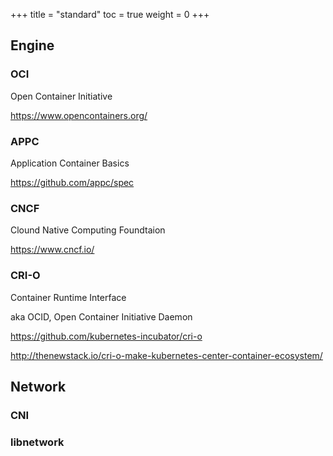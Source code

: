 +++
title  = "standard"
toc    = true
weight = 0
+++

## Engine
### OCI
Open Container Initiative

https://www.opencontainers.org/

### APPC
Application Container Basics

https://github.com/appc/spec

### CNCF
Clound Native Computing Foundtaion

https://www.cncf.io/

### CRI-O
Container Runtime Interface

aka OCID, Open Container Initiative Daemon

https://github.com/kubernetes-incubator/cri-o

http://thenewstack.io/cri-o-make-kubernetes-center-container-ecosystem/

## Network
### CNI

### libnetwork
